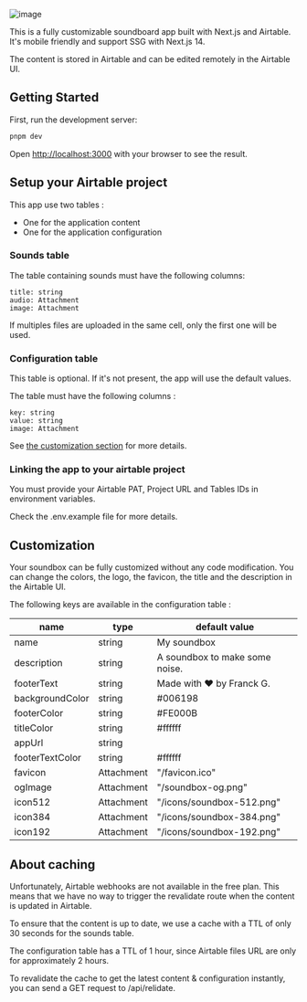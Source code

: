 ![image](https://github.com/FranckG28/sikish-sounds/assets/19238963/c8478ac5-df0b-413f-aecf-3bb00ad949ab)

This is a fully customizable soundboard app built with Next.js and Airtable. 
It's mobile friendly and support SSG with Next.js 14.

The content is stored in Airtable and can be edited remotely in the Airtable UI.

## Getting Started

First, run the development server:

```bash
pnpm dev
```

Open [http://localhost:3000](http://localhost:3000) with your browser to see the result.

## Setup your Airtable project

This app use two tables :

- One for the application content
- One for the application configuration

### Sounds table

The table containing sounds must have the following columns:

```
title: string
audio: Attachment
image: Attachment
```

If multiples files are uploaded in the same cell, only the first one will be used.

### Configuration table

This table is optional. If it's not present, the app will use the default values.

The table must have the following columns :

```
key: string
value: string
image: Attachment
```

See [the customization section](#customization) for more details.

### Linking the app to your airtable project

You must provide your Airtable PAT, Project URL and Tables IDs in environment variables.

Check the .env.example file for more details.

## Customization

Your soundbox can be fully customized without any code modification. 
You can change the colors, the logo, the favicon, the title and the description in the Airtable UI.

The following keys are available in the configuration table :

| name           | type       | default value                   |
|----------------|------------|---------------------------------|
| name           | string     | My soundbox                     |
| description    | string     | A soundbox to make some noise.  |
| footerText     | string     | Made with ❤️ by Franck G.        |
| backgroundColor| string     | #006198                         |
| footerColor    | string     | #FE000B                         |
| titleColor     | string     | #ffffff                         |
| appUrl         | string     |                                 |
| footerTextColor| string     | #ffffff                         |
| favicon        | Attachment | "/favicon.ico"                  |
| ogImage        | Attachment | "/soundbox-og.png"              |
| icon512        | Attachment | "/icons/soundbox-512.png"       |
| icon384        | Attachment | "/icons/soundbox-384.png"       |
| icon192        | Attachment | "/icons/soundbox-192.png"       |


## About caching

Unfortunately, Airtable webhooks are not available in the free plan. This means that we have no way to trigger the revalidate route when the content is updated in Airtable.

To ensure that the content is up to date, we use a cache with a TTL of only 30 seconds for the sounds table.

The configuration table has a TTL of 1 hour, since Airtable files URL are only for approximately 2 hours.

To revalidate the cache to get the latest content & configuration instantly, you can send a GET request to <your app url>/api/relidate.
